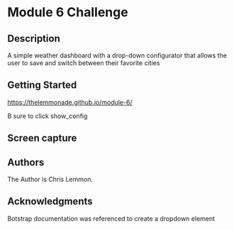 # Module 6 Challenge

## Description

A simple weather dashboard with a drop-down configurator that allows the user to save and switch between their favorite cities

## Getting Started

https://thelemmonade.github.io/module-6/

B sure to click show_config

## Screen capture

## Authors

The Author is Chris Lemmon.

## Acknowledgments

Botstrap documentation was referenced to create a dropdown element
